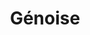 ---
layout: recette-v2
categories: [recettes]
hidden: true
lang: fr
sitemap: true
title: Génoise
type: obsolete
---